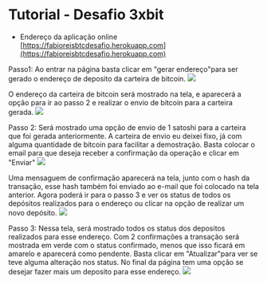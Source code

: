 # Tutorial - Desafio 3xbit

* Endereço da aplicação online
[https://fabioreisbtcdesafio.herokuapp.com](https://fabioreisbtcdesafio.herokuapp.com)


Passo1: Ao entrar na página basta clicar em "gerar endereço"para ser gerado o endereço de deposito da carteira de bitcoin.
![](https://www.dropbox.com/s/mj9hr2cgyj3jffk/passo001.png?raw=1)

O endereço da carteira de bitcoin será mostrado na tela, e aparecerá a opção para ir ao passo 2 e realizar o envio de bitcoin para a carteira gerada.
![](https://www.dropbox.com/s/4q8od0s186iomzo/passo002.png?raw=1)

Passo 2: Será mostrado uma opção de envio de 1 satoshi para a carteira que foi gerada anteriormente. A carteira de envio eu deixei fixo, já com alguma quantidade de bitcoin para facilitar a demostração. Basta colocar o email para que deseja receber a confirmação da operação e clicar em "Enviar"
![](https://www.dropbox.com/s/5txhvhf2ykfabyr/passo003.png?raw=1)

Uma mensaguem de confirmação aparecerá na tela, junto com o hash da transação, esse hash também foi enviado ao e-mail que foi colocado na tela anterior.
Agora poderá ir para o passo 3 e ver os status de todos os depósitos realizados para o endereço ou clicar na opção de realizar um novo depósito.
![](https://www.dropbox.com/s/4sev4vrz7ly8uan/passo004.png?raw=1)

Passo 3: Nessa tela, será mostrado todos os status dos depositos realizados para esse endereço. Com 2 confirmações a transação será mostrada em verde com o status confirmado, menos que isso ficará em amarelo e aparecerá como pendente. Basta clicar em "Atualizar"para ver se teve alguma alteração nos status. No final da página tem uma opção se desejar fazer mais um deposito para esse endereço.
![](https://www.dropbox.com/s/o4qknzgrldnrzoz/passo005.png?raw=1)